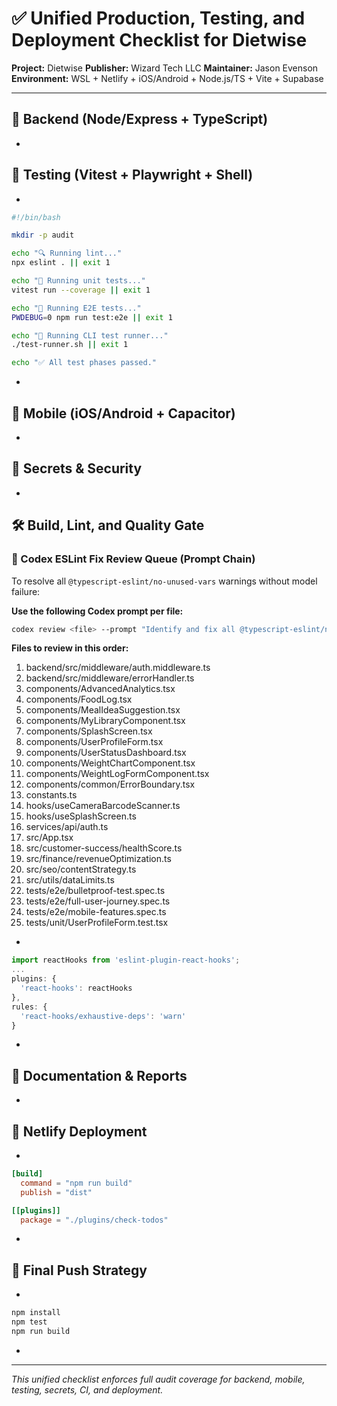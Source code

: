# ✅ Unified Production, Testing, and Deployment Checklist for Dietwise

**Project:** Dietwise
**Publisher:** Wizard Tech LLC
**Maintainer:** Jason Evenson
**Environment:** WSL + Netlify + iOS/Android + Node.js/TS + Vite + Supabase

---

## 🔧 Backend (Node/Express + TypeScript)

*

## 🧪 Testing (Vitest + Playwright + Shell)

*

```sh
#!/bin/bash

mkdir -p audit

echo "🔍 Running lint..."
npx eslint . || exit 1

echo "🧪 Running unit tests..."
vitest run --coverage || exit 1

echo "🧪 Running E2E tests..."
PWDEBUG=0 npm run test:e2e || exit 1

echo "🧪 Running CLI test runner..."
./test-runner.sh || exit 1

echo "✅ All test phases passed."
```

*

## 📱 Mobile (iOS/Android + Capacitor)

*

## 🔐 Secrets & Security

*

## 🛠 Build, Lint, and Quality Gate

### 🔁 Codex ESLint Fix Review Queue (Prompt Chain)

To resolve all `@typescript-eslint/no-unused-vars` warnings without model failure:

**Use the following Codex prompt per file:**

```sh
codex review <file> --prompt "Identify and fix all @typescript-eslint/no-unused-vars issues. Rename unused parameters with a leading underscore. Remove unused imports. Rename placeholders with _var and add // TODO comments if future use is intended. Return a clean, complete block."
```

**Files to review in this order:**

1. backend/src/middleware/auth.middleware.ts
2. backend/src/middleware/errorHandler.ts
3. components/AdvancedAnalytics.tsx
4. components/FoodLog.tsx
5. components/MealIdeaSuggestion.tsx
6. components/MyLibraryComponent.tsx
7. components/SplashScreen.tsx
8. components/UserProfileForm.tsx
9. components/UserStatusDashboard.tsx
10. components/WeightChartComponent.tsx
11. components/WeightLogFormComponent.tsx
12. components/common/ErrorBoundary.tsx
13. constants.ts
14. hooks/useCameraBarcodeScanner.ts
15. hooks/useSplashScreen.ts
16. services/api/auth.ts
17. src/App.tsx
18. src/customer-success/healthScore.ts
19. src/finance/revenueOptimization.ts
20. src/seo/contentStrategy.ts
21. src/utils/dataLimits.ts
22. tests/e2e/bulletproof-test.spec.ts
23. tests/e2e/full-user-journey.spec.ts
24. tests/e2e/mobile-features.spec.ts
25. tests/unit/UserProfileForm.test.tsx

*

```js
import reactHooks from 'eslint-plugin-react-hooks';
...
plugins: {
  'react-hooks': reactHooks
},
rules: {
  'react-hooks/exhaustive-deps': 'warn'
}
```

*

## 🧾 Documentation & Reports

*

## 🚀 Netlify Deployment

*

```toml
[build]
  command = "npm run build"
  publish = "dist"

[[plugins]]
  package = "./plugins/check-todos"
```

*

## 🎯 Final Push Strategy

*

```sh
npm install
npm test
npm run build
```

*

---

*This unified checklist enforces full audit coverage for backend, mobile, testing, secrets, CI, and deployment.*
